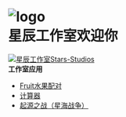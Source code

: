 ![logo](https://schlibra.github.io/Stars-Studios/Stars-Studios_logo.png "logo")
<br>星辰工作室欢迎你 
===
<a target="_blank" href="//shang.qq.com/wpa/qunwpa?idkey=e53334da9bf2cbfbb09382692cae228a408e355e9452c1e8ed1e6d7c772d3c51"><img border="0" src="//pub.idqqimg.com/wpa/images/group.png" alt="星辰工作室Stars-Studios" title="星辰工作室Stars-Studios"></a>
<br>**工作室应用**
* [Fruit水果配对](https://schlibra.github.io/Stars-Studios/Fruit)
* [计算器](https://schlibra.github.io/Stars-Studios/jsq)
* [起源之战（星海战争）](https://schlibra.github.io/Stars-Studios/JJ)
 
